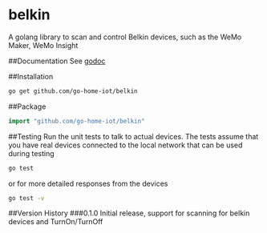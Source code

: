 # belkin
A golang library to scan and control Belkin devices, such as the WeMo Maker, WeMo Insight

##Documentation
See [godoc](https://godoc.org/github.com/go-home-iot/belkin)

##Installation
```bash
go get github.com/go-home-iot/belkin
```

##Package
```go
import "github.com/go-home-iot/belkin"
```

##Testing
Run the unit tests to talk to actual devices.  The tests assume that you have real devices connected to the local network that can be used during testing

```bash
go test
```

or for more detailed responses from the devices
```bash
go test -v
```

##Version History
###0.1.0
Initial release, support for scanning for belkin devices and TurnOn/TurnOff

